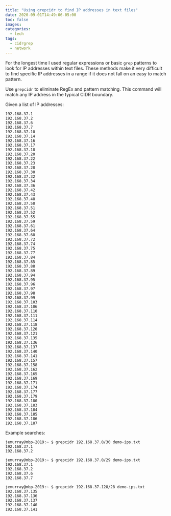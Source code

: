 ```yaml
---
title: "Using grepcidr to find IP addresses in text files"
date: 2020-09-01T14:49:06-05:00
toc: false
images:
categories:
  - tech
tags: 
  - cidrgrep
  - network
---
```


For the longest time I used regular expressions or basic `grep` patterns to look for IP addresses within text files.  These methods make it very difficult to find specific IP addresses in a range if it does not fall on an easy to match pattern.  

Use `grepcidr` to eliminate RegEx and pattern matching.   This command will match any IP address in the typical CIDR boundary.  

Given a list of IP addresses:

```
192.168.37.1
192.168.37.2
192.168.37.6
192.168.37.7
192.168.37.10
192.168.37.14
192.168.37.16
192.168.37.17
192.168.37.18
192.168.37.20
192.168.37.22
192.168.37.23
192.168.37.28
192.168.37.30
192.168.37.32
192.168.37.34
192.168.37.36
192.168.37.42
192.168.37.43
192.168.37.48
192.168.37.50
192.168.37.51
192.168.37.52
192.168.37.55
192.168.37.59
192.168.37.61
192.168.37.64
192.168.37.68
192.168.37.72
192.168.37.74
192.168.37.75
192.168.37.77
192.168.37.84
192.168.37.85
192.168.37.88
192.168.37.89
192.168.37.94
192.168.37.95
192.168.37.96
192.168.37.97
192.168.37.98
192.168.37.99
192.168.37.103
192.168.37.106
192.168.37.110
192.168.37.111
192.168.37.114
192.168.37.118
192.168.37.120
192.168.37.121
192.168.37.135
192.168.37.136
192.168.37.137
192.168.37.140
192.168.37.141
192.168.37.157
192.168.37.158
192.168.37.162
192.168.37.165
192.168.37.169
192.168.37.171
192.168.37.174
192.168.37.177
192.168.37.179
192.168.37.180
192.168.37.183
192.168.37.184
192.168.37.185
192.168.37.186
192.168.37.187
```

Example searches:

```
jemurray@mbp-2019:~ $ grepcidr 192.168.37.0/30 demo-ips.txt
192.168.37.1
192.168.37.2
```

```
jemurray@mbp-2019:~ $ grepcidr 192.168.37.0/29 demo-ips.txt
192.168.37.1
192.168.37.2
192.168.37.6
192.168.37.7
```

```
jemurray@mbp-2019:~ $ grepcidr 192.168.37.128/28 demo-ips.txt
192.168.37.135
192.168.37.136
192.168.37.137
192.168.37.140
192.168.37.141
```